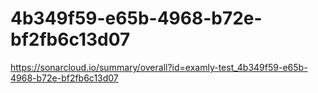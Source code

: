 # 4b349f59-e65b-4968-b72e-bf2fb6c13d07
https://sonarcloud.io/summary/overall?id=examly-test_4b349f59-e65b-4968-b72e-bf2fb6c13d07
